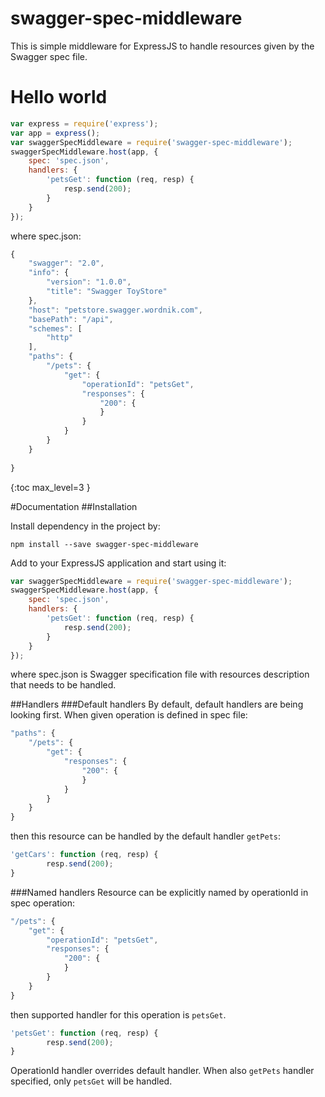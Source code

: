 swagger-spec-middleware
========

This is simple middleware for ExpressJS to handle resources given by the Swagger spec file.

# Hello world

```js
var express = require('express');
var app = express();
var swaggerSpecMiddleware = require('swagger-spec-middleware');
swaggerSpecMiddleware.host(app, {
    spec: 'spec.json',
    handlers: {
        'petsGet': function (req, resp) {
            resp.send(200);
        }
    }
});
```

where spec.json:

```js
{
    "swagger": "2.0",
    "info": {
        "version": "1.0.0",
        "title": "Swagger ToyStore"
    },
    "host": "petstore.swagger.wordnik.com",
    "basePath": "/api",
    "schemes": [
        "http"
    ],
    "paths": {
        "/pets": {
            "get": {
                "operationId": "petsGet",
                "responses": {
                    "200": {
                    }
                }
            }
        }
    }
    
}
```

{:toc max_level=3 }

#Documentation
##Installation

Install dependency in the project by:

```
npm install --save swagger-spec-middleware
```

Add to your ExpressJS application and start using it:

```js
var swaggerSpecMiddleware = require('swagger-spec-middleware');
swaggerSpecMiddleware.host(app, {
    spec: 'spec.json',
    handlers: {
        'petsGet': function (req, resp) {
            resp.send(200);
        }
    }
});
```

where spec.json is Swagger specification file with resources description that needs to be handled.

##Handlers
###Default handlers
By default, default handlers are being looking first. When given operation is defined in spec file:

```js
"paths": {
    "/pets": {
        "get": {
            "responses": {
                "200": {
                }
            }
        }
    }
}
```

then this resource can be handled by the default handler ```getPets```:

```js
'getCars': function (req, resp) {
        resp.send(200);
}
```

###Named handlers
Resource can be explicitly named by operationId in spec operation:

```js
"/pets": {
    "get": {
        "operationId": "petsGet",
        "responses": {
            "200": {
            }
        }
    }
}
```

then supported handler for this operation is ```petsGet```.

```js
'petsGet': function (req, resp) {
        resp.send(200);
}
```

OperationId handler overrides default handler. When also ```getPets``` handler specified, only ```petsGet``` will be handled.

